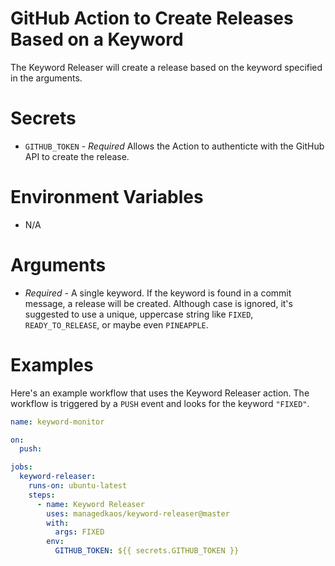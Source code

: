 # GitHub Action to Create Releases Based on a Keyword
The Keyword Releaser will create a release based on the keyword specified in the arguments.

# Secrets
- `GITHUB_TOKEN` - _Required_ Allows the Action to authenticte with the GitHub API to create the release.

# Environment Variables
- N/A

# Arguments
- _Required_ - A single keyword.  If the keyword is found in a commit message, a release will be created.  Although case is ignored, it's suggested to use a unique, uppercase string like `FIXED`, `READY_TO_RELEASE`, or maybe even `PINEAPPLE`.

# Examples
Here's an example workflow that uses the Keyword Releaser action.  The workflow is triggered by a `PUSH` event and looks for the keyword `"FIXED"`.

```yaml
name: keyword-monitor

on:
  push:

jobs:
  keyword-releaser:
    runs-on: ubuntu-latest
    steps:
      - name: Keyword Releaser
        uses: managedkaos/keyword-releaser@master
        with:
          args: FIXED
        env:
          GITHUB_TOKEN: ${{ secrets.GITHUB_TOKEN }}

```
